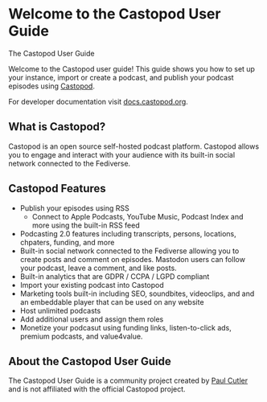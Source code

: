# Welcome to the Castopod User Guide

The Castopod User Guide 

Welcome to the Castopod user guide!  This guide shows you how to set up your instance, import or create 
a podcast, and publish your podcast episodes using [Castopod](https://www.castopod.org).

For developer documentation visit [docs.castopod.org](https://docs.castopod.org).

## What is Castopod?

Castopod is an open source self-hosted podcast platform.  Castopod allows you to engage and interact with your 
audience with its built-in social network connected to the Fediverse.

## Castopod Features

* Publish your episodes using RSS
  * Connect to Apple Podcasts, YouTube Music, Podcast Index and more using the built-in RSS feed
* Podcasting 2.0 features including transcripts, persons, locations, chpaters, funding, and more
* Built-in social network connected to the Fediverse allowing you to create posts and comment on episodes. 
Mastodon users can follow your podcast, leave a comment, and like posts.
* Built-in analytics that are GDPR / CCPA / LGPD compliant
* Import your existing podcast into Castopod
* Marketing tools built-in including SEO, soundbites, videoclips, and and an embeddable player that can 
be used on any website
* Host unlimited podcasts
* Add additional users and assign them roles
* Monetize your podcasut using funding links, listen-to-click ads, premium podcasts, and value4value.

## About the Castopod User Guide

The Castopod User Guide is a community project  created by [Paul Cutler](https://hachyderm.io/@prcutler) and 
is not affiliated with the official Castopod project.


